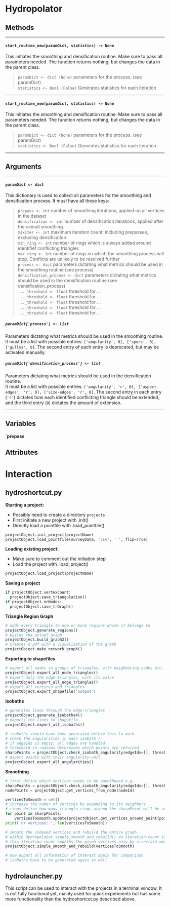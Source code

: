 # Hydropolator

## Methods
---
#### `start_routine_new(paramDict, statistics) -> None`
This initiates the smoothing and densification routine. Make sure to pass all parameters needed. The function returns nothing, but changes the data in the parent class.
> `paramDict <- dict (None)` parameters for the process. (see paramDict)  
> `statistics <- Bool (False)` Generates statistics for each iteration 

---

#### `start_routine_new(paramDict, statistics) -> None`
This initiates the smoothing and densification routine. Make sure to pass all parameters needed. The function returns nothing, but changes the data in the parent class.
> `paramDict <- dict (None)` parameters for the process. (see paramDict)  
> `statistics <- Bool (False)` Generates statistics for each iteration 

---
## Arguments
---
#### `paramDict <- dict`
This dictionary is used to collect all parameters for the smoothing and densification process. It *must* have all these keys:
> `prepass <- int` number of smoothing iterations, applied on all vertices in the dataset  
> `densification <- int` number of densification iterations, applied after the overall smoothing  
> `maxiter <- int` maximum iteration count, including prepasses, excluding densification  
> `min_ring <- int` number of rings which is always added around identifief conflicting triangles  
> `max_ring <- int` number of rings on which the smoothing process will stop. Conflicts are unlikely to be resolved further  
> `process <- dict` parameters dictating what metrics should be used in the smoothing routine (see process)  
> `densification_process <- dict` parameters dictating what metrics should be used in the densification routine (see densification_process)  
> `..._threshold <- float` threshold for ...  
> `..._threshold <- float` threshold for ...  
> `..._threshold <- float` threshold for ...  
> `..._threshold <- float` threshold for ...  
> `..._threshold <- float` threshold for ...  

##### `paramDict['process'] <- list`
Parameters dictating what metrics should be used in the smoothing routine.  
It must be a list with possible entries: `['angularity', 0], ['spurs', 0], ['gullys', 0]`. The second entry of each entry is deprecated, but may be activated manually.

##### `paramDict['densification_process'] <- list`
Parameters dictating what metrics should be used in the densification routine.  
It must be a list with possible entries: `['angularity', 'r', 0], ['aspect-edges', 'r', 0], ['size-edges', 'r', 0]`. The second entry in each entry (`'r'`) dictates how each identified conflicting triangle should be extended, and the third entry (`0`) dictates the amount of extension.

---

## Variables

#### `prepass

## Attributes


# Interaction

## hydroshortcut.py
 **Starting a project:**
 - Possibly need to create a directory `projects`
 - First initiate a new project with .init()
 - Directly load a pointfile with .load_pointfile()

```python
projectObject.init_project(projectName)
projectObject.load_pointfile(surveyData, 'csv', ' ', flip=True)
```

**Loading existing project:**
 - Make sure to comment out the initiation step
 - Load the project with .load_project()

``` python
projectObject.load_project(projectName)
```

**Saving a project**

``` python
if projectObject.vertexCount:
  projectObject.save_triangulation()
if projectObject.nrNodes:
  projectObject.save_trGraph()
```

**Triangle Region Graph**
```python
# adds every triangle to one or more regions which it belongs to
projectObject.generate_regions()
# builds the actual graph
projectObject.build_graph2()
# creates a pdf with a visualisation of the graph
projectObject.make_network_graph()
```

**Exporting to shapefiles**
``` python
# export all nodes in groups of triangles, with neighboring nodes etc.
projectObject.export_all_node_triangles()
# export only the edge-triangles, with its value
projectObject.export_all_edge_triangles()
# export all vertices and triangles
projectObject.export_shapefile('output')
```
**Isobaths**
```python
# generates lines through the edge-triangles
projectObject.generate_isobaths4()
# exports the lines to shapefile
projectObject.export_all_isobaths()

# isobaths should have been generated before this to work
# check the angularities in each isobath /
# if edgeIds is empty, all edges are handled
# threshold in radians determines which points are returned
sharpPoints = projectObject.check_isobath_angularity(edgeIds=[], threshold=0.6)
# export points with their angularity-unit
projectObject.export_all_angularities()
```

**Smoothing**
```python
# first define which vertices needs to be smoothened e.g.
sharpPoints = projectObject.check_isobath_angularity(edgeIds=[], threshold=0.6)
nodePoints = projectObject.get_vertices_from_node(nodeId)

verticesToSmooth = set()
# increase the numer of vertices by expanding to its neighbors
# rings define how many triangle-rings around the sharpPoint will be added
for point in sharpPoints:
    verticesToSmooth.update(projectObject.get_vertices_around_point(point, rings=1))
print('nr vertices: ', len(verticesToSmooth))

# smooth the indexed vertices and rebuild the entire graph
# within Hydropolator.simple_smooth_and_rebuild() an iteration-count is hard-coded
# this iteration-count smooths the given vertices only by a certain amount
projectObject.simple_smooth_and_rebuild(verticesToSmooth)

# now export all information of interest again for comparison
# isobaths have to be generated again as well
```

## hydrolauncher.py
This script can be used to interact with the projects in a terminal window. It is not fully functional yet, mainly used for quick experiments but has some more functionality than the hydroshortcut.py described above.
